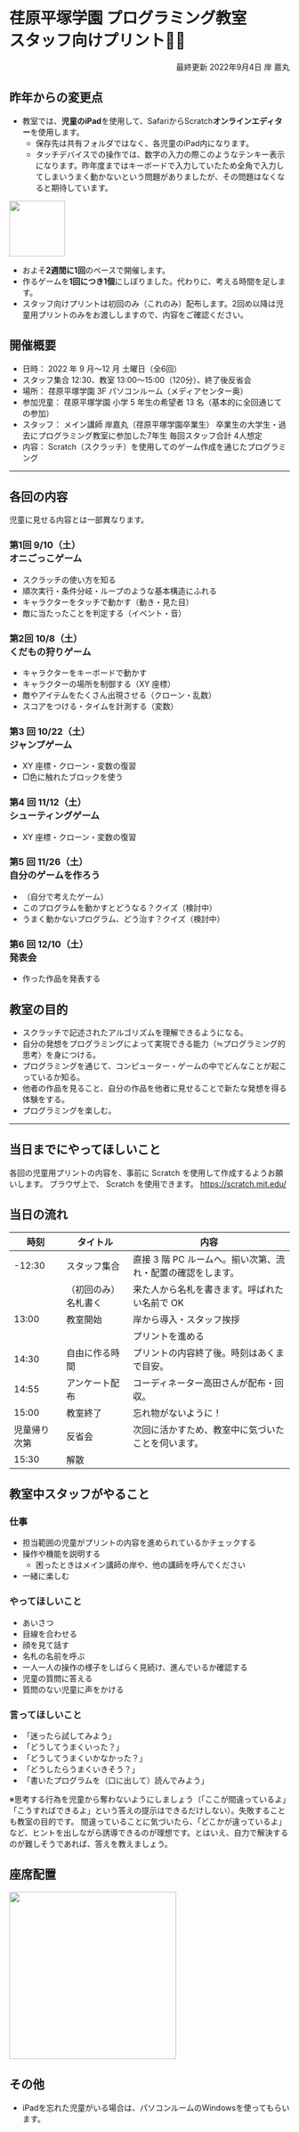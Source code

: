 # 荏原平塚学園 プログラミング教室<br>スタッフ向けプリント👨‍🏫
<div style="text-align: right;">
最終更新 2022年9月4日 岸 嘉丸
</div>

<div class="work">

## 昨年からの変更点

- 教室では、**児童のiPad**を使用して、SafariからScratch**オンラインエディター**を使用します。
  - 保存先は共有フォルダではなく、各児童のiPad内になります。
  - タッチデバイスでの操作では、数字の入力の際このようなテンキー表示になります。昨年度まではキーボードで入力していたため全角で入力してしまいうまく動かないという問題がありましたが、その問題はなくなると期待しています。

<img src="./images/2022-09-03-21-59-07.png" alt="" width="100" />

- およそ**2週間に1回**のペースで開催します。
- 作るゲームを**1回につき1個**にしぼりました。代わりに、考える時間を足します。
- スタッフ向けプリントは初回のみ（これのみ）配布します。2回め以降は児童用プリントのみをお渡ししますので、内容をご確認ください。

</div>

## 開催概要

- 日時： 2022 年 9 月～12 月 土曜日（全6回）
- スタッフ集合 12:30、教室 13:00～15:00（120分）、終了後反省会
- 場所： 荏原平塚学園 3F パソコンルーム（メディアセンター奥）
- 参加児童： 荏原平塚学園 小学 5 年生の希望者 13 名（基本的に全回通じての参加）
- スタッフ：
メイン講師 岸嘉丸（荏原平塚学園卒業生）
卒業生の大学生・過去にプログラミング教室に参加した7年生
毎回スタッフ合計 4人想定
- 内容： Scratch（スクラッチ）を使用してのゲーム作成を通じたプログラミング

---

## 各回の内容

児童に見せる内容とは一部異なります。

<div class="columns-two">

### 第1回 9/10（土）<br>オニごっこゲーム

- スクラッチの使い方を知る
- 順次実行・条件分岐・ループのような基本構造にふれる
- キャラクターをタッチで動かす（動き・見た目）
- 敵に当たったことを判定する（イベント・音）

### 第2回 10/8（土）<br>くだもの狩りゲーム

- キャラクターをキーボードで動かす
- キャラクターの場所を制御する（XY 座標）
- 敵やアイテムをたくさん出現させる（クローン・乱数）
- スコアをつける・タイムを計測する（変数）

### 第3 回 10/22（土）<br>ジャンプゲーム

- XY 座標・クローン・変数の復習
- □色に触れたブロックを使う

### 第4 回 11/12（土）<br>シューティングゲーム

- XY 座標・クローン・変数の復習

### 第5 回 11/26（土）<br>自分のゲームを作ろう

- （自分で考えたゲーム）
- このプログラムを動かすとどうなる？クイズ（検討中）
- うまく動かないプログラム、どう治す？クイズ（検討中）

### 第6 回 12/10（土）<br>発表会

- 作った作品を発表する

</div>

## 教室の目的

- スクラッチで記述されたアルゴリズムを理解できるようになる。
- 自分の発想をプログラミングによって実現できる能力（≒プログラミング的思考）を身につける。
- プログラミングを通じて、コンピューター・ゲームの中でどんなことが起こっているか知る。
- 他者の作品を見ること、自分の作品を他者に見せることで新たな発想を得る体験をする。
- プログラミングを楽しむ。

---

## 当日までにやってほしいこと

各回の児童用プリントの内容を、事前に Scratch を使用して作成するようお願いします。
ブラウザ上で、 Scratch を使用できます。
https://scratch.mit.edu/

## 当日の流れ

| 時刻 | タイトル | 内容 |
|-|-|-|
| -12:30 | スタッフ集合 | 直接 3 階 PC ルームへ。揃い次第、流れ・配置の確認をします。 |
||（初回のみ）名札書く | 来た人から名札を書きます。呼ばれたい名前で OK|
|13:00| 教室開始 |岸から導入・スタッフ挨拶|
|||プリントを進める|
|14:30| 自由に作る時間|プリントの内容終了後。時刻はあくまで目安。|
|14:55|アンケート配布| コーディネーター高田さんが配布・回収。|
|15:00| 教室終了| 忘れ物がないように！|
|児童帰り次第 |反省会| 次回に活かすため、教室中に気づいたことを伺います。|
|15:30| 解散||

## 教室中スタッフがやること
### 仕事
- 担当範囲の児童がプリントの内容を進められているかチェックする
- 操作や機能を説明する
  - 困ったときはメイン講師の岸や、他の講師を呼んでください
- 一緒に楽しむ

### やってほしいこと
- あいさつ
- 目線を合わせる
- 顔を見て話す
- 名札の名前を呼ぶ
- 一人一人の操作の様子をしばらく見続け、進んでいるか確認する
- 児童の質問に答える
- 質問のない児童に声をかける

### 言ってほしいこと
- 「迷ったら試してみよう」
- 「どうしてうまくいった？」
- 「どうしてうまくいかなかった？」
- 「どうしたらうまくいきそう？」
- 「書いたプログラムを（口に出して）読んでみよう」

※思考する行為を児童から奪わないようにしましょう（「ここが間違っているよ」「こうすればできるよ」という答えの提示はできるだけしない）。失敗することも教室の目的です。
間違っていることに気づいたら、「どこかが違っているよ」など、ヒントを出しながら誘導できるのが理想です。とはいえ、自力で解決するのが難しそうであれば、答えを教えましょう。

## 座席配置

<img src="./images/image1.png" width="300"/>


## その他

- iPadを忘れた児童がいる場合は、パソコンルームのWindowsを使ってもらいます。
